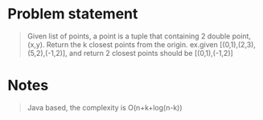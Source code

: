 # Problem statement

> Given list of points, a point is a tuple that containing 2 double point, (x,y). Return the k closest points from the origin. ex.given
 [(0,1),(2,3),(5,2),(-1,2)], and return 2 closest points should be [(0,1),(-1,2)]

# Notes

> Java based, the complexity is O(n+k+log(n-k))